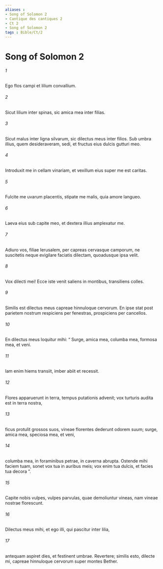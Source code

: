 ```yaml
---
aliases : 
- Song of Solomon 2
- Cantique des cantiques 2
- Ct 2
- Song of Solomon 2
tags : Bible/Ct/2
---
```


# Song of Solomon 2

###### 1
Ego flos campi et lilium convallium.
###### 2
Sicut lilium inter spinas, sic amica mea inter filias.
###### 3
Sicut malus inter ligna silvarum, sic dilectus meus inter filios. Sub umbra illius, quem desideraveram, sedi, et fructus eius dulcis gutturi meo.
###### 4
Introduxit me in cellam vinariam, et vexillum eius super me est caritas.
###### 5
Fulcite me uvarum placentis, stipate me malis, quia amore langueo.
###### 6
Laeva eius sub capite meo, et dextera illius amplexatur me.
###### 7
Adiuro vos, filiae Ierusalem, per capreas cervasque camporum, ne suscitetis neque evigilare faciatis dilectam, quoadusque ipsa velit.
###### 8
Vox dilecti mei! Ecce iste venit saliens in montibus, transiliens colles.
###### 9
Similis est dilectus meus capreae hinnuloque cervorum. En ipse stat post parietem nostrum respiciens per fenestras, prospiciens per cancellos.
###### 10
En dilectus meus loquitur mihi: “ Surge, amica mea, columba mea, formosa mea, et veni.
###### 11
Iam enim hiems transiit, imber abiit et recessit.
###### 12
Flores apparuerunt in terra, tempus putationis advenit; vox turturis audita est in terra nostra,
###### 13
ficus protulit grossos suos, vineae florentes dederunt odorem suum; surge, amica mea, speciosa mea, et veni,
###### 14
columba mea, in foraminibus petrae, in caverna abrupta. Ostende mihi faciem tuam, sonet vox tua in auribus meis; vox enim tua dulcis, et facies tua decora ”.
###### 15
Capite nobis vulpes, vulpes parvulas, quae demoliuntur vineas, nam vineae nostrae florescunt.
###### 16
Dilectus meus mihi, et ego illi, qui pascitur inter lilia,
###### 17
antequam aspiret dies, et festinent umbrae. Revertere; similis esto, dilecte mi, capreae hinnuloque cervorum super montes Bether.
